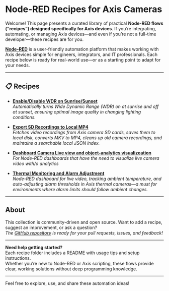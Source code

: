 # Node-RED Recipes for Axis Cameras

Welcome! This page presents a curated library of practical **Node-RED flows (“recipes”) designed specifically for Axis devices**. If you’re integrating, automating, or managing Axis devices—and even if you’re not a full-time developer—these recipes are for you.

**[Node-RED](https://nodered.org/)** is a user-friendly automation platform that makes working with Axis devices simple for engineers, integrators, and IT professionals. Each recipe below is ready for real-world use—or as a starting point to adapt for your needs.

***

## 📋 Recipes

- **[Enable/Disable WDR on Sunrise/Sunset](recipes/sunrise-sunset/README.md)**  
  _Automatically turns Wide Dynamic Range (WDR) on at sunrise and off at sunset, ensuring optimal image quality in changing lighting conditions._

- **[Export SD Recordings to Local MP4](recipes/export-SD-recordings-to-local-MP4/README.md)**  
  _Fetches video recordings from Axis camera SD cards, saves them to local disk, converts MKV to MP4, cleans up old camera recordings, and maintains a searchable local JSON index._

- **[Dashboard Camera Live view and object-analytics visualizeation](recipes/dashboard-video/README.md)**  
  _For Node-RED dashboards that have the need to visualize live camera video with/o analytics_

- **[Thermal Monitoring and Alarm Adjustment](recipes/thermal-monitoring/README.md)**  
  _Node-RED dashboard for live video, tracking ambient temperature, and auto-adjusting alarm thresholds in Axis thermal cameras—a must for environments where alarm limits should follow ambient changes._


***

## About

This collection is community-driven and open source. Want to add a recipe, suggest an improvement, or ask a question?  
_The [GitHub repository](https://github.com/pandosme/node-red-recipes) is ready for your pull requests, issues, and feedback!_

***

**Need help getting started?**  
Each recipe folder includes a README with usage tips and setup instructions.  
Whether you’re new to Node-RED or Axis scripting, these flows provide clear, working solutions without deep programming knowledge.

***

Feel free to explore, use, and share these automation ideas!
